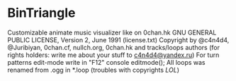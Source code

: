 # BinTriangle
Customizable animate music visualizer like on 0chan.hk
GNU GENERAL PUBLIC LICENSE, Version 2, June 1991 (license.txt)
Copyright by @c4n4d4, @Juribiyan, 0chan.cf, nullch.org, 0chan.hk and tracks/loops authors (for rights holders: write me about your stuff to c4n4d4@yandex.ru)
For turn patterns edit-mode write in "F12" console editmode();
All loops was renamed from .ogg in *.loop (troubles with copyrights *LOL*)
